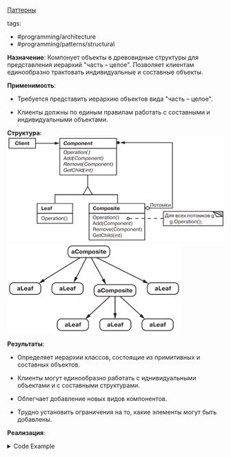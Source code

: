 [Паттерны](../../Patterns.md)

tags:

- #programming/architecture
- #programming/patterns/structural

**Назначение**: Компонует объекты в древовидные структуры для представления иерархий "часть – целое". Позволяет клиентам единообразно трактовать индивидуальные и составные объекты.

**Применимость**:

- Требуется представить иерархию объектов вида "часть – целое".

- Клиенты должны по единым правилам работать с составными и индивидуальными объектами.

**Структура**:
<img src="./Composite.png" alt="Composite Structure">
<img src="./CompositeTree.png" alt="CompositeTree example" width="80%">

**Результаты**:

- Определяет иерархии классов, состоящие из примитивных и составных объектов.

- Клиенты могут единообразно работать с иднивидуальными объектами и с составными структурами.

- Облегчает добавление новых видов компонентов.

- Трудно установить ограничения на то, какие элементы могут быть добавлены.

**Реализация**:

<details>
 <summary>Code Example</summary>
 
 ```js
 class Equipment {
  constructor(name) {
    this.name = name;
  }
  
  power() {}
  netPrice() {}
  discontPrice() {}
  
  add() {}
  remove() {}
}
  
class FloppyDisk extends Equipment {
  constructor(name, power, price) {
    super(name);
    this.price = price;
    this.power = power;
  }
  
  power() {
    return this.power;
  }
  netPrice() {
    return this.price;
  }
  discontPrice() {
    return this.price * 0.9;
  }
}
  
class CompositeEquipment extends Equipment {
  constructor(name) {
    super();
    this.equipment = new Set();
  }
  
  power() {}
  netPrice() {
    let total = 0;
    this.equipment.forEach((el) => {
      total += el.netPrice();
    });
  
    return total;
  }
  discontPrice() {
    return this.netPrice() * 0.9;
  }
  
  add(equipment) {
    this.equipment.add(equipment);
  }
  remove(equipment) {
    this.equipment.delete(equipment);
  }
}
  
class Chassis extends CompositeEquipment {
  constructor(name) {
    super(name);
  }
}
  
class Cabinet extends CompositeEquipment {
  // корпус
  constructor(name) {
    super(name);
  }
}
  
class Bus extends Equipment {
  constructor(name, price) {
    super(name);
    this.price = price;
  }
}
  
class Card extends Equipment {
  constructor(name, price) {
    super(name);
    this.price = price;
  }
}
  
const cabinet = new Cabinet('PC Cabinet');
const chassis = new Chassis('PC Chassis');
  
cabinet.add(chassis);
  
const bus = new Bus('MCA Bus');
bus.add(new Card('16Mbs Token Ring'));
  
chassis.add(bus);
chassis.add(new FloppyDisk('3.5in Floppy'));
  
console.log('The net prise is', chassis.netPrice());
  
 ```
</details>
